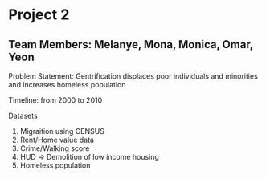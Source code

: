 # Project 2

## Team Members: Melanye, Mona, Monica, Omar, Yeon

Problem Statement: Gentrification displaces poor individuals and minorities and increases homeless population

Timeline: from 2000 to 2010

Datasets

1. Migraition using CENSUS
2. Rent/Home value data
3. Crime/Walking score
4. HUD => Demolition of low income housing
5. Homeless population
